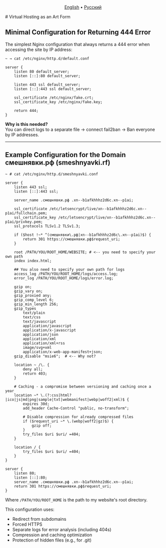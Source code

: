 <p align="center">
  <a href="README.md">English</a> • 
  <a href="README_ru.md">Русский</a>
</p>
# Virtual Hosting as an Art Form

## Minimal Configuration for Returning 444 Error

The simplest Nginx configuration that always returns a 444 error when accessing the site by IP address:


```nginx
~ → cat /etc/nginx/http.d/default.conf

server {
    listen 80 default_server;
    listen [::]:80 default_server;

    listen 443 ssl default_server;
    listen [::]:443 ssl default_server;

    ssl_certificate /etc/nginx/fake.crt;
    ssl_certificate_key /etc/nginx/fake.key;

    return 444;
}
```

**Why is this needed?**  
You can direct logs to a separate file → connect fail2ban → Ban everyone by IP addresses.

---

## Example Configuration for the Domain смешнявки.рф (smeshnyavki.rf)

```nginx
~ # cat /etc/nginx/http.d/smeshnyavki.conf

server {  
    listen 443 ssl;  
    listen [::]:443 ssl;  

    server_name .смешнявки.рф .xn--b1afkhhhz2d6c.xn--p1ai;  

    ssl_certificate /etc/letsencrypt/live/xn--b1afkhhhz2d6c.xn--p1ai/fullchain.pem;  
    ssl_certificate_key /etc/letsencrypt/live/xn--b1afkhhhz2d6c.xn--p1ai/privkey.pem;  
    ssl_protocols TLSv1.2 TLSv1.3;  

    if ($host !~* ^(смешнявки\.рф|xn--b1afkhhhz2d6c\.xn--p1ai)$) {  
        return 301 https://смешнявки.рф$request_uri;  
    }  

    root /PATH/YOU/ROOT_HOME/WEBSITE; # <-- you need to specify your own path  
    index index.html;  

    ## You also need to specify your own path for logs
    access_log /PATH/YOU/ROOT_HOME/logs/access.log;
    error_log /PATH/YOU/ROOT_HOME/logs/error.log;

    gzip on;  
    gzip_vary on;  
    gzip_proxied any;  
    gzip_comp_level 6;  
    gzip_min_length 256;  
    gzip_types  
        text/plain  
        text/css  
        text/javascript  
        application/javascript  
        application/x-javascript  
        application/json  
        application/xml  
        application/xml+rss  
        image/svg+xml  
        application/x-web-app-manifest+json;  
    gzip_disable "msie6";  # <-- Why not?

    location ~ /\. {  
        deny all;  
        return 403;  
    }  

    # Caching - a compromise between versioning and caching once a year
    location ~* \.(?:css|html?|ico|js|md|png|sample|txt|webmanifest|webp|woff2|xml)$ {  
        expires 30d;  
        add_header Cache-Control "public, no-transform";  

        # Disable compression for already compressed files
        if ($request_uri ~* \.(webp|woff2|gz)$) {  
            gzip off;  
        }  
        try_files $uri $uri/ =404;  
    }  

    location / {  
        try_files $uri $uri/ =404;  
    }  
}  

server {  
    listen 80;  
    listen [::]:80;  
    server_name .смешнявки.рф .xn--b1afkhhhz2d6c.xn--p1ai;  
    return 301 https://смешнявки.рф$request_uri;
}
```

Where `/PATH/YOU/ROOT_HOME` is the path to my website's root directory.

This configuration uses:
- Redirect from subdomains
- Forced HTTPS
- Separate logs for error analysis (including 404s)
- Compression and caching optimization
- Protection of hidden files (e.g., for .git)
